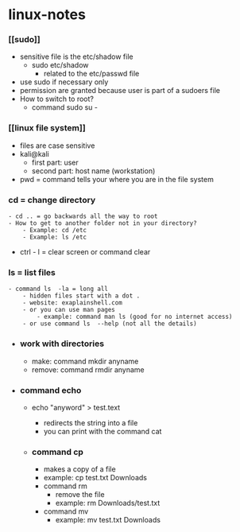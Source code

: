 # linux-notes

### [[sudo]]
- sensitive file is the etc/shadow file
	- sudo etc/shadow
		- related to the etc/passwd file
- use sudo if necessary only
- permission are granted because user is part of a sudoers file
- How to switch to root?
	- command sudo su -

###  [[linux file system]]
- files are case sensitive
- kali@kali
	- first part: user
	- second part: host name (workstation)
- pwd = command tells your where you are in the file system

### cd = change directory
	- cd .. = go backwards all the way to root
	- How to get to another folder not in your directory?
		- Example: cd /etc 
		- Example: ls /etc
- ctrl - l = clear screen or command clear

### ls = list files
	- command ls  -la = long all
		- hidden files start with a dot .
		- website: exaplainshell.com
		- or you can use man pages
			- example: command man ls (good for no internet access)
		- or use command ls  --help (not all the details)

  - ### work with directories
	- make: command mkdir anyname 
	- remove: command rmdir anyname
- ### command echo
	- echo "anyword" > test.text
		- redirects the string into a file
		- you can print with the command cat
 
  - ### command cp
	- makes a copy of a file
	- example: cp test.txt Downloads
	- command rm
		- remove the file
		- example: rm Downloads/test.txt
	- command mv
		- example: mv test.txt Downloads
